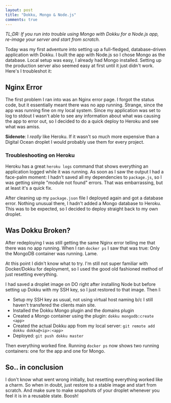 ```yaml
---
layout: post
title: "Dokku, Mongo & Node.js"
comments: true
---
```


_TL;DR: If you run into trouble using Mongo with Dokku for a Node.js app, re-image your server and start from scratch._

Today was my first adventure into setting up a full-fledged, database-driven application with Dokku. I built the app with Node.js so I chose Mongo as the database. Local setup was easy, I already had Mongo installed. Setting up the production server also seemed easy at first until it just didn't work. Here's I troubleshot it:

## Nginx Error

The first problem I ran into was an Nginx error page. I forgot the status code, but it essentially meant there was no app running. Strange, since the app was running fine on my local system. Since my application was set to log to stdout I wasn't able to see any information about what was causing the app to error out, so I decided to do a quick deploy to Heroku and see what was amiss.

**Sidenote**: I _really_ like Heroku. If it wasn't so much more expensive than a Digital Ocean droplet I would probably use them for every project.

### Troubleshooting on Heroku

Heroku has a great `heroku logs` command that shows everything an application logged while it was running. As soon as I saw the output I had a face-palm moment: I hadn't saved all my dependencies to `package.js`, so I was getting simple "module not found" errors. That was embarrassing, but at least it's a quick fix.

After cleaning up my `package.json` file I deployed again and got a database error. Nothing unusual there, I hadn't added a Mongo database to Heroku. This was to be expected, so I decided to deploy straight back to my own droplet.

## Was Dokku Broken?

After redeploying I was still getting the same Nginx error telling me that there was no app running. When I ran `docker ps` I saw that was true: Only the MongoDB container was running. Lame.

At this point I didn't know what to try. I'm still not super familiar with Docker/Dokku for deployment, so I used the good old fashioned method of just resetting everything.

I had saved a droplet image on DO right after installing Node but before setting up Dokku with my SSH key, so I just restored to that image. Then I:

- Setup my SSH key as usual, not using virtual host naming b/c I still haven't transfered the clients main site.
- Installed the Dokku Mongo plugin and the domains plugin
- Created a Mongo container using the plugin: `dokku mongodb:create <app>`
- Created the actual Dokku app from my local server: `git remote add dokku dokku@<ip>:<app>`
- Deployed: `git push dokku master`

Then everything worked fine. Running `docker ps` now shows two running containers: one for the app and one for Mongo.

## So.. in conclusion

I don't know what went wrong initially, but resetting everything worked like a charm. So when in doubt, just restore to a stable image and start from scratch. And make sure to make snapshots of your droplet whenever you feel it is in a reusable state. Boosh!
